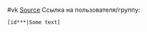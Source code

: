 #vk
[Source](https://vk.com/support/faq16407#:~:text=%D0%9A%D0%B0%D0%BA%20%D1%81%D0%B4%D0%B5%D0%BB%D0%B0%D1%82%D1%8C%20%D1%81%D1%81%D1%8B%D0%BB%D0%BA%D1%83%20%D0%BD%D0%B0%20%D0%BF%D0%BE%D0%BB%D1%8C%D0%B7%D0%BE%D0%B2%D0%B0%D1%82%D0%B5%D0%BB%D1%8F%2C%20%D1%81%D0%BE%D0%BE%D0%B1%D1%89%D0%B5%D1%81%D1%82%D0%B2%D0%BE%20%D0%B8%D0%BB%D0%B8%20%D0%BB%D1%8E%D0%B1%D0%BE%D0%B9%20%D0%B4%D1%80%D1%83%D0%B3%D0%BE%D0%B9%20%D0%BE%D0%B1%D1%8A%D0%B5%D0%BA%D1%82%20%D0%92%D0%9A%D0%BE%D0%BD%D1%82%D0%B0%D0%BA%D1%82%D0%B5%3F,-%D0%A1%D1%83%D1%89%D0%B5%D1%81%D1%82%D0%B2%D1%83%D0%B5%D1%82%20%D0%B4%D0%B2%D0%B0%20%D0%B2%D0%B0%D1%80%D0%B8%D0%B0%D0%BD%D1%82%D0%B0&text=%E2%80%94%20%D0%B2%D0%B2%D0%BE%D0%B4%D0%B8%D1%82%D1%81%D1%8F%20%D1%81%D0%B8%D0%BC%D0%B2%D0%BE%D0%BB%20%C2%AB*%C2%BB%20%D0%B8,%D1%81%D1%81%D1%8B%D0%BB%D0%BA%D1%83%20%D0%BD%D0%B0%20%D0%BC%D0%B0%D1%82%D0%B5%D1%80%D0%B8%D0%B0%D0%BB%20%D0%B2%D0%BD%D1%83%D1%82%D1%80%D0%B8%20%D0%92%D0%9A%D0%BE%D0%BD%D1%82%D0%B0%D0%BA%D1%82%D0%B5.)
Ссылка на пользователя/группу: 
```
[id***|Some text]
```